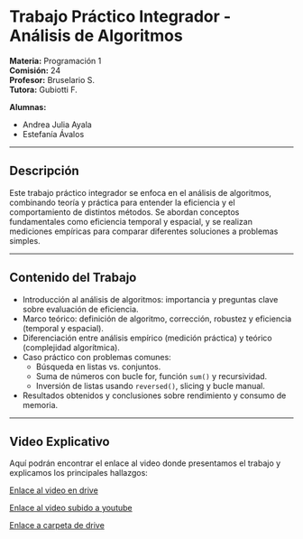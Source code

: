 # Trabajo Práctico Integrador - Análisis de Algoritmos

**Materia:** Programación 1  
**Comisión:** 24  
**Profesor:** Bruselario S.  
**Tutora:** Gubiotti F.  

**Alumnas:**  
- Andrea Julia Ayala  
- Estefanía Ávalos  

---

## Descripción

Este trabajo práctico integrador se enfoca en el análisis de algoritmos, combinando teoría y práctica para entender la eficiencia y el comportamiento de distintos métodos. Se abordan conceptos fundamentales como eficiencia temporal y espacial, y se realizan mediciones empíricas para comparar diferentes soluciones a problemas simples.

---

## Contenido del Trabajo

- Introducción al análisis de algoritmos: importancia y preguntas clave sobre evaluación de eficiencia.  
- Marco teórico: definición de algoritmo, corrección, robustez y eficiencia (temporal y espacial).  
- Diferenciación entre análisis empírico (medición práctica) y teórico (complejidad algorítmica).  
- Caso práctico con problemas comunes:  
  - Búsqueda en listas vs. conjuntos.  
  - Suma de números con bucle for, función `sum()` y recursividad.  
  - Inversión de listas usando `reversed()`, slicing y bucle manual.  
- Resultados obtenidos y conclusiones sobre rendimiento y consumo de memoria.  

---

## Video Explicativo

Aquí podrán encontrar el enlace al video donde presentamos el trabajo y explicamos los principales hallazgos:

[Enlace al video en drive](https://drive.google.com/file/d/1prxS1fvDpTXq0edL-nYUSIlfLl_b7vcC/view?usp=sharing)

[Enlace al video subido a youtube](https://youtu.be/1Ua_WLfRYYw?si=zA8L_8HNJU_cc5Z5)

[Enlace a carpeta de drive](https://drive.google.com/drive/folders/1wRg2QbQn6peRehYQuNvTYDXk5RJjlYmH?usp=sharing)

